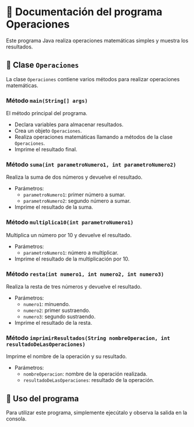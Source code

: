 # 📝 Documentación del programa Operaciones

Este programa Java realiza operaciones matemáticas simples y muestra los resultados.

## 🧮 Clase `Operaciones`

La clase `Operaciones` contiene varios métodos para realizar operaciones matemáticas.

### Método `main(String[] args)`

El método principal del programa.
- Declara variables para almacenar resultados.
- Crea un objeto `Operaciones`.
- Realiza operaciones matemáticas llamando a métodos de la clase `Operaciones`.
- Imprime el resultado final.

### Método `suma(int parametroNumero1, int parametroNumero2)`

Realiza la suma de dos números y devuelve el resultado.
- Parámetros:
  - `parametroNumero1`: primer número a sumar.
  - `parametroNumero2`: segundo número a sumar.
- Imprime el resultado de la suma.

### Método `multiplica10(int parametroNumero1)`

Multiplica un número por 10 y devuelve el resultado.
- Parámetros:
  - `parametroNumero1`: número a multiplicar.
- Imprime el resultado de la multiplicación por 10.

### Método `resta(int numero1, int numero2, int numero3)`

Realiza la resta de tres números y devuelve el resultado.
- Parámetros:
  - `numero1`: minuendo.
  - `numero2`: primer sustraendo.
  - `numero3`: segundo sustraendo.
- Imprime el resultado de la resta.

### Método `imprimirResultados(String nombreOperacion, int resultadoDeLasOperaciones)`

Imprime el nombre de la operación y su resultado.
- Parámetros:
  - `nombreOperacion`: nombre de la operación realizada.
  - `resultadoDeLasOperaciones`: resultado de la operación.

## 🚀 Uso del programa

Para utilizar este programa, simplemente ejecútalo y observa la salida en la consola.

